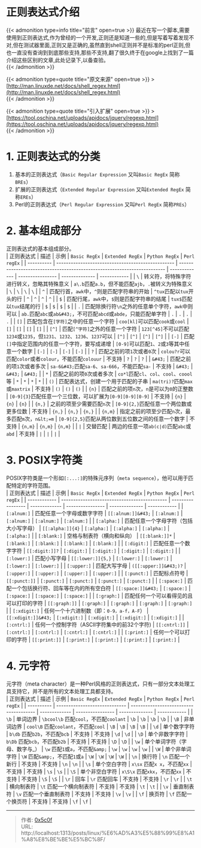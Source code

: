 # 正则表达式介绍


{{&lt; admonition type=info title=&#34;前言&#34; open=true &gt;}}
最近在写一个脚本,需要使用到正则表达式,作为曾经的一个开发,正则还是知道一些的,但是写着写着发现不对,但在测试器里面,正则又是正确的,虽然直到shell正则并不是标准的perl正则,但也一直没有查询到到底那些支持,那些不支持,翻了很久终于在google上找到了一篇介绍这些区别的文章,此处记录下,以备查验。  
{{&lt; /admonition &gt;}}

{{&lt; admonition type=quote title=&#34;原文来源&#34; open=true &gt;}}
&gt; [http://man.linuxde.net/docs/shell_regex.html](http://man.linuxde.net/docs/shell_regex.html)  
{{&lt; /admonition &gt;}}

{{&lt; admonition type=quote title=&#34;引入扩展&#34; open=true &gt;}}
&gt; [https://tool.oschina.net/uploads/apidocs/jquery/regexp.html](https://tool.oschina.net/uploads/apidocs/jquery/regexp.html)  
{{&lt; /admonition &gt;}}


# 1. 正则表达式的分类
1. 基本的正则表达式（`Basic Regular Expression` 又叫`Basic RegEx` 简称`BREs`） 
2. 扩展的正则表达式（`Extended Regular Expression` 又叫`Extended RegEx` 简称`EREs`） 
3. Perl的正则表达式（`Perl Regular Expression` 又叫`Perl RegEx` 简称`PREs`） 

# 2. 基本组成部分
正则表达式的基本组成部分。   
| 正则表达式 | 描述                                              | 示例                                                                     | `Basic RegEx` | `Extended RegEx` | `Python RegEx` | `Perl regEx` |
| ---------- | ------------------------------------------------- | ------------------------------------------------------------------------ | ------------- | ---------------- | -------------- | ------------ |
| `\`        | 转义符，将特殊字符进行转义，忽略其特殊意义        | `a\.b`匹配`a.b`，但不能匹配`ajb`，`.`被转义为特殊意义                    | `\`           | `\`              | `\`            | `\`          |
| `^`        | 匹配行首，`awk`中，`^`则是匹配字符串的开始        | `^tux`匹配以`tux`开头的行                                                | `^`           | `^`              | `^`            | `^`          |
| `$`        | 匹配行尾，`awk`中，`$`则是匹配字符串的结尾        | `tux$`匹配以`tux`结尾的行                                                | `$`           | `$`              | `$`            | `$`          |
| `.`        | 匹配除换行符`\n`之外的任意单个字符，`awk`中则可以 | `ab.`匹配`abc`或`ab&#43;`，不可匹配`abcd`或`abde`，只能匹配单字符            | `.`           | `.`              | `.`            | `.`          |
| `[]`       | 匹配包含在`[字符]`之中的任意一个字符              | `coo[kl]`可以匹配`cook`或`cool`                                          | `[]`          | `[]`             | `[]`           | `[]`         |
| `[^]`      | 匹配`[^字符]`之外的任意一个字符                   | `123[^45]`不可以匹配`1234`或`1235`，但`1231`、`1232`、`1236`、`1237`可以 | `[^]`         | `[^]`            | `[^]`          | `[^]`        |
| `[-]`      | 匹配`[]`中指定范围内的任意一个字符，要写成递增    | `[0-9]`可以匹配`1`、`2`或`3`等其中任意一个数字                           | `[-]`         | `[-]`            | `[-]`          | `[-]`        |
| `?`        | 匹配之前的项`1`次或者`0`次                        | `colou?r`可以匹配`color`或者`colour`，不能匹配`colouur`                  | 不支持        | `?`              | `?`            | `?`          |
| `&#43;`        | 匹配之前的项`1`次或者多次                         | `sa-6&#43;`匹配`sa-6`、`sa-666`，不能匹配`sa-`                               | 不支持        | `&#43;`              | `&#43;`            | `&#43;`          |
| `*`        | 匹配之前的项`0`次或者多次                         | `co*l`匹配`cl`、`col`、`cool`、`coool`等                                 | `*`           | `*`              | `*`            | `*`          |
| `()`       | 匹配表达式，创建一个用于匹配的子串                | `ma(tri)?`匹配`max`或`maxtrix`                                           | 不支持        | `()`             | `()`           | `()`         |
| `{n}`      | 匹配之前的项`n`次，`n`是可以为`0`的正整数         | `[0-9]{3}`匹配任意一个三位数，可以扩展为`[0-9][0-9][0-9]`                | 不支持        | `{n}`            | `{n}`          | `{n}`        |
| `{n,}`     | 之前的项至少需要匹配`n`次                         | `[0-9]{2,}`匹配任意一个两位数或更多位数                                  | 不支持        | `{n,}`           | `{n,}`         | `{n,}`       |
| `{n,m}`    | 指定之前的项至少匹配`n`次，最多匹配`m`次，`n&lt;=m`  | `[0-9]{2,5}`匹配从两位数到五位数之间的任意一个数字                       | 不支持        | `{n,m}`          | `{n,m}`        | `{n,m}`      |
| `|`        | 交替匹配                                          | 两边的任意一项`ab(c|d)`匹配`abc`或`abd`                                  | 不支持        | `|`              | `|`            | `|`          |

# 3. POSIX字符类
POSIX字符类是一个形如`[:...:]`的特殊元序列（`meta sequence`），他可以用于匹配特定的字符范围。  
| 正则表达式   | 描述                                         | 示例              | `Basic RegEx` | `Extended RegEx` | `Python RegEx` | `Perl regEx` |
| ------------ | -------------------------------------------- | ----------------- | ------------- | ---------------- | -------------- | ------------ |
| `[:alnum:]`  | 匹配任意一个字母或数字字符                   | `[[:alnum:]]&#43;`    | `[:alnum:]`   | `[:alnum:]`      | `[:alnum:]`    | `[:alnum:]`  |
| `[:alpha:]`  | 匹配任意一个字母字符（包括大小写字母）       | `[[:alpha:]]{4}`  | `[:alpha:]`   | `[:alpha:]`      | `[:alpha:]`    | `[:alpha:]`  |
| `[:blank:]`  | 空格与制表符（横向和纵向）                   | `[[:blank:]]*`    | `[:blank:]`   | `[:blank:]`      | `[:blank:]`    | `[:blank:]`  |
| `[:digit:]`  | 匹配任意一个数字字符                         | `[[:digit:]]?`    | `[:digit:]`   | `[:digit:]`      | `[:digit:]`    | `[:digit:]`  |
| `[:lower:]`  | 匹配小写字母                                 | `[[:lower:]]{5,}` | `[:lower:]`   | `[:lower:]`      | `[:lower:]`    | `[:lower:]`  |
| `[:upper:]`  | 匹配大写字母                                 | `([[:upper:]]&#43;)?` | `[:upper:]`   | `[:upper:]`      | `[:upper:]`    | `[:upper:]`  |
| `[:punct:]`  | 匹配标点符号                                 | `[[:punct:]]`     | `[:punct:]`   | `[:punct:]`      | `[:punct:]`    | `[:punct:]`  |
| `[:space:]`  | 匹配一个包括换行符、回车等在内的所有空白符   | `[[:space:]]&#43;`    | `[:space:]`   | `[:space:]`      | `[:space:]`    | `[:space:]`  |
| `[:graph:]`  | 匹配任何一个可以看得见的且可以打印的字符     | `[[:graph:]]`     | `[:graph:]`   | `[:graph:]`      | `[:graph:]`    | `[:graph:]`  |
| `[:xdigit:]` | 任何一个十六进制数（即：`0-9，a-f，A-F`）    | `[[:xdigit:]]&#43;`   | `[:xdigit:]`  | `[:xdigit:]`     | `[:xdigit:]`   | `[:xdigit:]` |
| `[:cntrl:]`  | 任何一个控制字符（ASCII字符集中的前32个字符) | `[[:cntrl:]]`     | `[:cntrl:]`   | `[:cntrl:]`      | `[:cntrl:]`    | `[:cntrl:]`  |
| `[:print:]`  | 任何一个可以打印的字符                       | `[[:print:]]`     | `[:print:]`   | `[:print:]`      | `[:print:]`    | `[:print:]`  |

# 4. 元字符
元字符（meta character）是一种Perl风格的正则表达式，只有一部分文本处理工具支持它，并不是所有的文本处理工具都支持。  
| 正则表达式 | 描述                          | 示例                                   | `Basic RegEx` | `Extended RegEx` | `Python RegEx` | `Perl regEx` |
| ---------- | ----------------------------- | -------------------------------------- | ------------- | ---------------- | -------------- | ------------ |
| `\b`       | 单词边界                      | `\bcool\b` 匹配`cool`，不匹配`coolant` | `\b`          | `\b`             | `\b`           | `\b`         |
| `\B`       | 非单词边界                    | `cool\B` 匹配`coolant`，不匹配`cool`   | `\B`          | `\B`             | `\B`           | `\B`         |
| `\d`       | 单个数字字符                  | `b\db` 匹配`b2b`，不匹配`bcb`          | 不支持        | 不支持           | `\d`           | `\d`         |
| `\D`       | 单个非数字字符                | `b\Db` 匹配`bcb`，不匹配`b2b`          | 不支持        | 不支持           | `\D`           | `\D`         |
| `\w`       | 单个单词字符（字母、数字与_） | `\w` 匹配`1`或`a`，不匹配`&amp;`           | `\w`          | `\w`             | `\w`           | `\w`         |
| `\W`       | 单个非单词字符                | `\W` 匹配`&amp;`，不匹配`1`或`a`           | `\W`          | `\W`             | `\W`           | `\W`         |
| `\n`       | 换行符                        | `\n` 匹配一个新行                      | 不支持        | 不支持           | `\n`           | `\n`         |
| `\s`       | 单个空白字符                  | `x\sx` 匹配`x x`，不匹配`xx`           | 不支持        | 不支持           | `\s`           | `\s`         |
| `\S`       | 单个非空白字符                | `x\S\x` 匹配`xkx`，不匹配`xx`          | 不支持        | 不支持           | `\S`           | `\S`         |
| `\r`       | 回车                          | `\r` 匹配回车                          | 不支持        | 不支持           | `\r`           | `\r`         |
| `\t`       | 横向制表符                    | `\t` 匹配一个横向制表符                | 不支持        | 不支持           | `\t`           | `\t`         |
| `\v`       | 垂直制表符                    | `\v` 匹配一个垂直制表符                | 不支持        | 不支持           | `\v`           | `\v`         |
| `\f`       | 换页符                        | `\f` 匹配一个换页符                    | 不支持        | 不支持           | `\f`           | `\f`         |


---

> 作者: [0x5c0f](https://blog.0x5c0f.cc)  
> URL: http://localhost:1313/posts/linux/%E6%AD%A3%E5%88%99%E8%A1%A8%E8%BE%BE%E5%BC%8F/  

